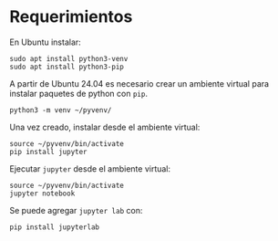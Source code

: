 # Requerimientos

En Ubuntu instalar:
```
sudo apt install python3-venv
sudo apt install python3-pip
```

A partir de Ubuntu 24.04 es necesario crear un ambiente virtual para instalar paquetes de python con ```pip```.

```
python3 -m venv ~/pyvenv/
```

Una vez creado, instalar desde el ambiente virtual:
```
source ~/pyvenv/bin/activate
pip install jupyter
```

Ejecutar ```jupyter``` desde el ambiente virtual:
```
source ~/pyvenv/bin/activate
jupyter notebook
``` 
Se puede agregar ```jupyter lab``` con:
```
pip install jupyterlab
```

